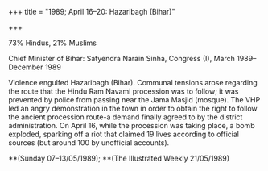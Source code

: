 +++
title = "1989; April 16–20: Hazaribagh (Bihar)"

+++


73% Hindus, 21% Muslims

Chief Minister of Bihar: Satyendra Narain Sinha, Congress (I), March 1989–December 1989

Violence engulfed Hazaribagh (Bihar). Communal tensions arose regarding the route that the Hindu Ram Navami procession was to follow; it was prevented by police from passing near the Jama Masjid (mosque). The VHP led an angry demonstration in the town in order to obtain the right to follow the ancient procession route-a demand finally agreed to by the district administration. On April 16, while the procession was taking place, a bomb exploded, sparking off a riot that claimed 19 lives according to official sources (but around 100 by unofficial accounts).

**(Sunday 07–13/05/1989); **(The Illustrated Weekly 21/05/1989)
